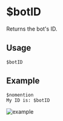 # $botID
Returns the bot's ID.

## Usage
```
$botID
```

## Example
```
$nomention
My ID is: $botID
```

![example](https://user-images.githubusercontent.com/69215413/122831592-13076800-d2b8-11eb-819e-bc101e6b4bdd.png)
